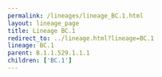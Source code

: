 ```yaml
---
permalink: /lineages/lineage_BC.1.html
layout: lineage_page
title: Lineage BC.1
redirect_to: ../lineage.html?lineage=BC.1
lineage: BC.1
parent: B.1.1.529.1.1.1
children: ['BC.1']
---
```

